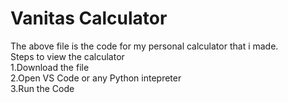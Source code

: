 # Vanitas Calculator
The above file is the code for my personal calculator that i made.<br>
Steps to view the calculator<br>
1.Download the file<br>
2.Open VS Code or any Python intepreter<br>
3.Run the Code
